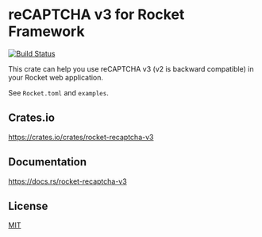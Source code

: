 reCAPTCHA v3 for Rocket Framework
====================

[![Build Status](https://travis-ci.org/magiclen/rocket-recaptcha-v3.svg?branch=master)](https://travis-ci.org/magiclen/rocket-recaptcha-v3)

This crate can help you use reCAPTCHA v3 (v2 is backward compatible) in your Rocket web application.

See `Rocket.toml` and `examples`.

## Crates.io

https://crates.io/crates/rocket-recaptcha-v3

## Documentation

https://docs.rs/rocket-recaptcha-v3

## License

[MIT](LICENSE)